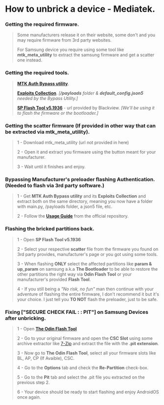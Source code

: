 # How to unbrick a device - Mediatek.

### Getting the required firmware.
> Some manufacturers release it on their website, some don't and you may require firmware from 3rd party websites.
>
> For Samsung device you require using some tool like **mtk_meta_utility** to extract the samsung firmware and get a scatter one instead.

### Getting the required tools.
> [**MTK Auth Bypass utility**](https://github.com/MTK-bypass/bypass_utility).
>
> [**Exploits Collection**](https://github.com/MTK-bypass/exploits_collection). *[__/payloads__ folder & __default_config.json5__ needed by the Bypass Utility.]*
>
> [**SP Flash Tool v5.1936**](https://mega.nz/file/HbpTQSbT#a-N4QTxDMivVUe04sTvPmO-0z6nOwwM876IHqfZ4hHc) - url provided by Blackview. *[We'll be using it to flash the firmware or the bootloader.]*

### Getting the scatter firmware (If provided in other way that can be extracted via mtk_meta_utility).
> 1 - Download mtk_meta_utility (url not provided in here)
>
> 2 - Open it and extract you firmware using the button meant for your manufacturer.
>
> 3 - Wait until it finishes and enjoy.

### Bypassing Manufacturer's preloader flashing Authentication. (Needed to flash via 3rd party software.)
> 1 - Get **MTK Auth Bypass utility** and its **Exploits Collection** and extract both on the same directory, meaning you now have a folder with main.py, /payloads folder, a json5 file, etc.
>
> 2 - Follow the [**Usage Guide**](https://github.com/MTK-bypass/bypass_utility/blob/master/README.md) from the official repository.

### Flashing the bricked partitions back.
> 1 - Open **SP Flash Tool v5.1936**
>
> 2 - Select your respective **scatter** file from the firmware you found on 3rd party provides, manufacturer's page or you got using some tools.
>
> 3 - When flashing **ONLY** select the affected partitions like __param & up_param__ on samsung a.k.a **The Bootloader** to be able to restore the other partitions the right way via **Odin Flash Tool** or your manufacturer's provided **Flash Tool**.
>
> 4 - If you still being a *"No risk, no fun"* man then continue with your adventure of flashing the entire firmware, I don't recommend it but it's your choice. I just tell you **TO NOT** flash the preloader, just to be safe.

### Fixing ["SECURE CHECK FAIL : : PIT"] on Samsung Devices after unbricking.
> 1 - Open [**The Odin Flash Tool**](https://forum.xda-developers.com/attachments/odin3-v3-14-1_3b_patched-zip.5158507/)
>
> 2 - Go to your original firmware and open the **CSC Slot** using some archive extractor like [7-Zip](https://7-zip.org/) and extract the file with the **.pit extension**.
>
> 3 - Now go to **The Odin Flash Tool**, select all your firmware slots like BL, AP, CP (If Avaible), CSC.
>
> 4 - Go to the **Options** tab and check the **Re-Partition** check-box.
>
> 5 - Go to the **Pit** tab and select the .pit file you extracted on the previous step 2.
>
> 6 - Your device should be ready to start flashing and enjoy AndroidOS once again.